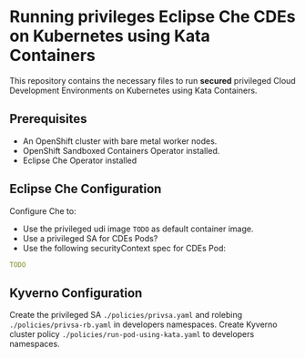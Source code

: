 # Running privileges Eclipse Che CDEs on Kubernetes using Kata Containers

This repository contains the necessary files to run **secured** privileged Cloud Development Environments on Kubernetes using Kata Containers.

## Prerequisites

- An OpenShift cluster with bare metal worker nodes.
- OpenShift Sandboxed Containers Operator installed.
- Eclipse Che Operator installed

## Eclipse Che Configuration

Configure Che to:

- Use the privileged udi image `TODO` as default container image.
- Use a privileged SA for CDEs Pods?
- Use the following securityContext spec for CDEs Pod:

```yaml
TODO
```

## Kyverno Configuration

Create the privileged SA `./policies/privsa.yaml` and rolebing `./policies/privsa-rb.yaml` in developers namespaces.
Create Kyverno cluster policy `./policies/run-pod-using-kata.yaml` to developers namespaces.
